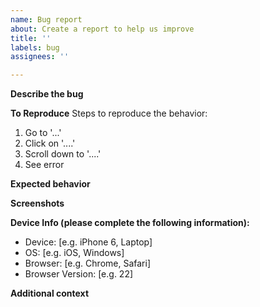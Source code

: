 ```yaml
---
name: Bug report
about: Create a report to help us improve
title: ''
labels: bug
assignees: ''

---
```


**Describe the bug**
<!-- A clear and concise description of what the bug is. -->

**To Reproduce**
Steps to reproduce the behavior:
1. Go to '...'
2. Click on '....'
3. Scroll down to '....'
4. See error

**Expected behavior**
<!-- A clear and concise description of what you expected to happen. -->

**Screenshots**
<!-- If applicable, add screenshots to help explain your problem. -->

**Device Info (please complete the following information):**
 - Device: [e.g. iPhone 6, Laptop]
 - OS: [e.g. iOS, Windows]
 - Browser: [e.g. Chrome, Safari]
 - Browser Version: [e.g. 22]

**Additional context**
<!-- Add any other context about the problem here. -->
